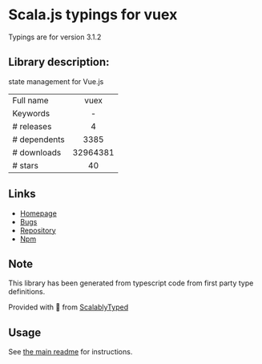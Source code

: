 
# Scala.js typings for vuex

Typings are for version 3.1.2

## Library description:
state management for Vue.js

|                    |                 |
| ------------------ | :-------------: |
| Full name          | vuex |
| Keywords           | - |
| # releases         | 4 |
| # dependents       | 3385 |
| # downloads        | 32964381 |
| # stars            | 40 |

## Links
- [Homepage](https://github.com/vuejs/vuex#readme)
- [Bugs](https://github.com/vuejs/vuex/issues)
- [Repository](https://github.com/vuejs/vuex)
- [Npm](https://www.npmjs.com/package/vuex)
    


## Note
This library has been generated from typescript code from first party type definitions.

Provided with :purple_heart: from [ScalablyTyped](https://github.com/oyvindberg/ScalablyTyped)

## Usage
See [the main readme](../../readme.md) for instructions.


